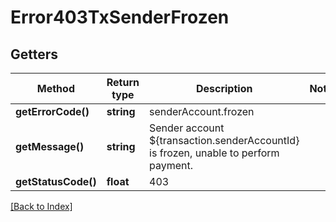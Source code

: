 # Error403TxSenderFrozen

## Getters

Method | Return type | Description | Notes
------------ | ------------- | ------------- | -------------
**getErrorCode()** | **string** | senderAccount.frozen |
**getMessage()** | **string** | Sender account ${transaction.senderAccountId} is frozen, unable to perform payment. |
**getStatusCode()** | **float** | 403 |

[[Back to Index]](../index.md)
